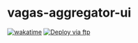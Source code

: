 # vagas-aggregator-ui

[![wakatime](https://wakatime.com/badge/github/ApiBR/vagas-aggregator-ui.svg)](https://wakatime.com/badge/github/ApiBR/vagas-aggregator-ui)
[![Deploy via ftp](https://github.com/ApiBR/vagas-aggregator-ui/actions/workflows/deploy.yml/badge.svg)](https://github.com/ApiBR/vagas-aggregator-ui/actions/workflows/deploy.yml)
